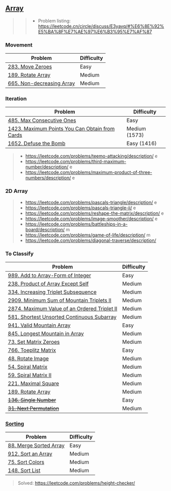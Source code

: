 ## [Array](../topics/array.md)

> > * Problem listing: https://leetcode.cn/circle/discuss/E3yavq/#%E6%8E%92%E5%BA%8F%E7%AE%97%E6%B3%95%E7%AF%87

### Movement
| Problem          | Difficulty |
|------------------|------------|
|[283. Move Zeroes](../leetcode/283.move-zeros.md)|Easy|
|[189. Rotate Array](../leetcode/189.rotate-array.md)|Medium|
|[665. Non-decreasing Array](../leetcode/665.non-decreasing-array.md)|Medium|

### Iteration
| Problem          | Difficulty |
|------------------|------------|
|[485. Max Consecutive Ones](../leetcode/485.max-consecutive-ones.md)|Easy|
|[1423. Maximum Points You Can Obtain from Cards](../leetcode/1423.maximum-points-you-can-obtain-from-cards.md)|Medium (1573)|
|[1652. Defuse the Bomb](../leetcode/1652.defuse-the-bomb.md)|Easy (1416)|

> * https://leetcode.com/problems/teemo-attacking/description/ e
> * https://leetcode.com/problems/third-maximum-number/description/ e
> * https://leetcode.com/problems/maximum-product-of-three-numbers/description/ e

### 2D Array
> * https://leetcode.com/problems/pascals-triangle/description/ e
> * https://leetcode.com/problems/pascals-triangle-ii/ e
> * https://leetcode.com/problems/reshape-the-matrix/description/ e
> * https://leetcode.com/problems/image-smoother/description/ e
> * https://leetcode.com/problems/battleships-in-a-board/description/ m
> * https://leetcode.com/problems/game-of-life/description/ m
> * https://leetcode.com/problems/diagonal-traverse/description/

### To Classify
| Problem          | Difficulty |
|------------------|------------|
|[989. Add to Array-Form of Integer](../leetcode/989.add-to-array-form-of-integer.md)|Easy|
|[238. Product of Array Except Self](../leetcode/238.product-of-array-except-self.md)|Medium|
|[334. Increasing Triplet Subsequence](../leetcode/334.increasing-triplet-subsequence.md)|Medium|
|[2909. Minimum Sum of Mountain Triplets II](../leetcode/2909.minimum-sum-of-mountain-triplets-ii.md)|Medium|
|[2874. Maximum Value of an Ordered Triplet II](../leetcode/2874.maximum-value-of-an-ordered-triplet-ii.md)|Medium|
|[581. Shortest Unsorted Continuous Subarray](../leetcode/581.shortest-unsorted-continuous-subarray.md)|Medium|
|[941. Valid Mountain Array](../leetcode/941.valid-mountain-array.md)|Easy|
|[845. Longest Mountain in Array](../leetcode/845.longest-mountain-in-array.md)|Medium|
|[73. Set Matrix Zeroes](../leetcode/73.set-matrix-zeros.md)|Medium|
|[766. Toeplitz Matrix](../leetcode/766.toeplitz-matrix.md)|Easy|
|[48. Rotate Image](../leetcode/48.rotate-image.md)|Medium|
|[54. Spiral Matrix](../leetcode/54.spiral-matrix.md)|Medium|
|[59. Spiral Matrix II](../leetcode/59.spiral-matrix-ii.md)|Medium|
|[221. Maximal Square](../leetcode/221.maximal-square.md)|Medium|
|[189. Rotate Array](../leetcode/189.rotate-array.md)|Medium|
|~~[136. Single Number](../leetcode/136.single-number.md)~~|Easy|
|~~[31. Next Permutation](../leetcode/31.next-permutation.md)~~|Medium|

### [Sorting](../topics/sorting.md)
| Problem          | Difficulty |
|------------------|------------|
|[88. Merge Sorted Array](../leetcode/88.merge-sorted-array.md)|Easy|
|[912. Sort an Array](../topics/sorting.md)|Medium|
|[75. Sort Colors](../leetcode/75.sort-colors.md)|Medium|
|[148. Sort List](../leetcode/148.sort-list.md)|Medium|

> Solved: https://leetcode.com/problems/height-checker/
